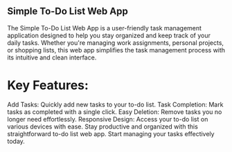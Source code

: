 ## Simple To-Do List Web App
The Simple To-Do List Web App is a user-friendly task management application designed to help you stay organized and keep track of your daily tasks. Whether you're managing work assignments, personal projects, or shopping lists, this web app simplifies the task management process with its intuitive and clean interface.

# Key Features:

Add Tasks: Quickly add new tasks to your to-do list.
Task Completion: Mark tasks as completed with a single click.
Easy Deletion: Remove tasks you no longer need effortlessly.
Responsive Design: Access your to-do list on various devices with ease.
Stay productive and organized with this straightforward to-do list web app. Start managing your tasks effectively today.

